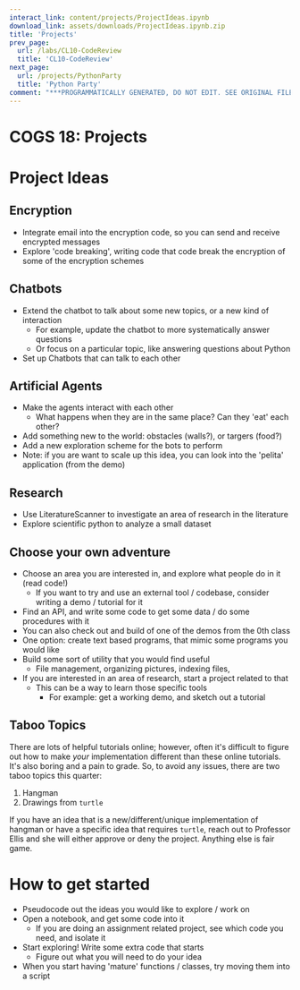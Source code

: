 ```yaml
---
interact_link: content/projects/ProjectIdeas.ipynb
download_link: assets/downloads/ProjectIdeas.ipynb.zip
title: 'Projects'
prev_page:
  url: /labs/CL10-CodeReview
  title: 'CL10-CodeReview'
next_page:
  url: /projects/PythonParty
  title: 'Python Party'
comment: "***PROGRAMMATICALLY GENERATED, DO NOT EDIT. SEE ORIGINAL FILES IN /content***"
---
```


# COGS 18: Projects

# Project Ideas

## Encryption

- Integrate email into the encryption code, so you can send and receive encrypted messages
- Explore 'code breaking', writing code that code break the encryption of some of the encryption schemes

## Chatbots

- Extend the chatbot to talk about some new topics, or a new kind of interaction
    - For example, update the chatbot to more systematically answer questions
    - Or focus on a particular topic, like answering questions about Python
- Set up Chatbots that can talk to each other

## Artificial Agents

- Make the agents interact with each other
    - What happens when they are in the same place? Can they 'eat' each other?
- Add something new to the world: obstacles (walls?), or targers (food?)
- Add a new exploration scheme for the bots to perform
- Note: if you are want to scale up this idea, you can look into the 'pelita' application (from the demo)

## Research

- Use LiteratureScanner to investigate an area of research in the literature
- Explore scientific python to analyze a small dataset

## Choose your own adventure

- Choose an area you are interested in, and explore what people do in it (read code!)
    - If you want to try and use an external tool / codebase, consider writing a demo / tutorial for it
- Find an API, and write some code to get some data / do some procedures with it
- You can also check out and build of one of the demos from the 0th class
- One option: create text based programs, that mimic some programs you would like
- Build some sort of utility that you would find useful
    - File management, organizing pictures, indexing files, 
- If you are interested in an area of research, start a project related to that
    - This can be a way to learn those specific tools
        - For example: get a working demo, and sketch out a tutorial

## Taboo Topics

There are lots of helpful tutorials online; however, often it's difficult to figure out how to make _your_ implementation different than these online tutorials. It's also boring and a pain to grade. So, to avoid any issues, there are two taboo topics this quarter:

1. Hangman
2. Drawings from `turtle`

If you have an idea that is a new/different/unique implementation of hangman or have a specific idea that requires `turtle`, reach out to Professor Ellis and she will either approve or deny the project. Anything else is fair game.

# How to get started

- Pseudocode out the ideas you would like to explore / work on
- Open a notebook, and get some code into it
    - If you are doing an assignment related project, see which code you need, and isolate it
- Start exploring! Write some extra code that starts 
    - Figure out what you will need to do your idea
- When you start having 'mature' functions / classes, try moving them into a script
